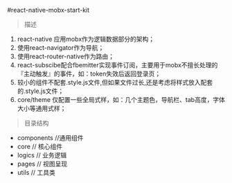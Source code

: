 #react-native-mobx-start-kit

> 描述

1. react-native 应用mobx作为逻辑数据部分的架构；
2. 使用react-navigator作为导航；
3. 使用react-router-native作为路由；
4. react-subscibe配合fbemitter实现事件订阅，主要用于mobx不擅长处理的『主动触发』的事件，如：token失效后返回登录页；
5. 较小的组件不配套.style.js文件,但如果文件过长,还是考虑将样式放入配套的.style.js文件；
6. core/theme 仅配置一些全局式样，如：几个主题色，导航栏、tab高度，字体大小等通用式样；

> 目录结构

+ components //通用组件
+ core // 核心组件
+ logics // 业务逻辑
+ pages // 视图呈现
+ utils // 工具类
